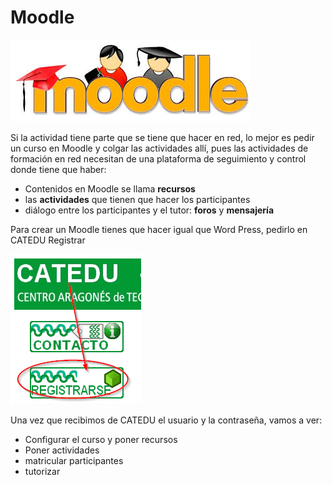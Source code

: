 # Moodle

![](img/descarga.jpg)

Si la actividad tiene parte que se tiene que hacer en red, lo mejor es pedir un curso en Moodle y colgar las actividades allí, pues las actividades de formación en red necesitan de una plataforma de seguimiento y control donde tiene que haber:

- Contenidos en Moodle se llama **recursos**
- las **actividades** que tienen que hacer los participantes
- diálogo entre los participantes y el tutor: **foros** y **mensajería**

Para crear un Moodle tienes que hacer igual que Word Press, pedirlo en CATEDU Registrar

![](img/2017-02-04_09_47_29-Catedu.png)

Una vez que recibimos de CATEDU el usuario y la contraseña, vamos a ver:

- Configurar el curso y poner recursos
- Poner actividades
- matricular participantes
- tutorizar